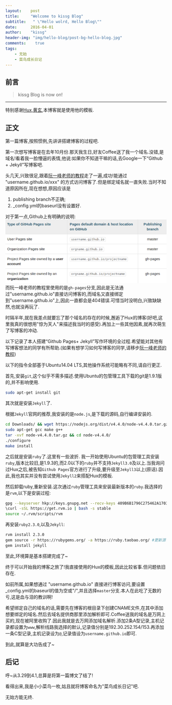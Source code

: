 ```yaml
---
layout:	   post
title:     "Welcome to kissg Blog"
subtitle:   " \"Hello wolrd, Hello Blog\""
date:      2016-04-01
author:    "kissg"
header-img: "img/hello-blog/post-bg-hello-blog.jpg"
comments:    true
tags:
    - 无始
    - 菜鸟成长日记
---
```


## 前言

> kissg Blog is now on!

---

特别感谢[Hux,黄玄](http://huangxuan.me),本博客就是使用他的模板.

## 正文

第一篇博客,按照惯例,先讲讲搭建博客的过程吧.

第一次想写博客是在去年10月份.那天我生日,好友Coffee送了我一个域名.没错,是域名!看着我一脸懵逼的表情,他说:如果你不知道干嘛的话,去Google一下“Github + Jekyll”写博客吧.

头几天,兴致很足,跟着[阮一峰老师的教程](http://www.ruanyifeng.com/blog/2012/08/blogging_with_jekyll.html)走了一遍,成功!能通过 "username.github.io/xxx" 的方式访问博客了.但是绑定域名就一直失败.当时不知道原因所在,现在想想,原因应该是

  1. publishing branch不正确;
  2. _config.yml的baseurl没有设置好.

对于第一点,Github上有明确的说明:
![Github Pages Publishing branch 说明](/img/hello-blog/github-pages-repos.png)
而阮一峰老师的教程里使用的是`gh-pages`分支,因此是无法通过"username.github.io"直接访问博客的,而域名又直接绑定到"username.github.io"上,因此一直都会是404错误.可惜当时没明白,兴致缺缺然,也就没再玩了.

时隔半年,就在我差点就要忘了那个域名的存在的时候,邂逅了Hux的博客(好吧,这里我真的很想用"惊为天人"来描述我当时的感受).再加上一些其他因素,就再次萌生了写博客的冲动.

以下记录了本人搭建“Github Pages+ Jekyll”写作环境的全过程.希望能对其他有写博客想法的同学有所帮助.(如果有想学习如何写博客的同学,请移步[阮一峰老师的教程](http://www.ruanyifeng.com/blog/2012/08/blogging_with_jekyll.html))

以下的指令全部基于Ubuntu14.04 LTS,其他操作系统可能略有不同,请自行更正.

首先,安装`git`,这个似乎不需多描述.使用Ubuntu的包管理工具下载的git是1.9.1版的,并不影响使用.

```bash
sudo apt-get install git
```

其次就是安装`Jekyll`了.

根据`Jekyll`官网的推荐,我安装的是`node.js`,是下载的源码,自行编译安装的.

```bash
cd Downloads/ && wget https://nodejs.org/dist/v4.4.0/node-v4.4.0.tar.gz #强迫症使然,一定要下载到/Downloas下
sudo apt-get gcc make g++                                               #编译需要用到的工具
tar -xvf node-v4.4.0.tar.gz && cd node-v4.4.0/
./configure
make install                                                            #可通过node -v验证安装
```

之后就是安装`ruby`了.这里有一些波折.
我一开始使用Ubuntu的包管理工具安装`ruby`,版本比较旧,是1.9.3的,而2.0以下的`ruby`并不支持`Jekyll3.0`及以上.当我询问过Hux之后,被告知`Github Pages`官方进行了升级,要升级至`Jekyll3`以上(原话).因此,我也其实并没有尝试使用`Jekyll2`来搭配Hux的模板.

然后卸载ruby,重新安装.这次通过`ruby`管理工具来安装最新版本的`ruby`.我选择的是`rvm`,以下是安装过程:

```bash
gpg --keyserver hkp://keys.gnupg.net --recv-keys 409B6B1796C275462A1703113804BB82D39DC0E3
\curl -sSL https://get.rvm.io | bash -s stable
source ~/.rvm/scripts/rvm
```

再安装`ruby2.3.0`,以及`Jekyll`:

```bash
rvm install 2.3.0
gem source -r https://rubygems.org/ -a https://ruby.taobao.org/ #更新源
gem install jekyll
```

至此,环境算是基本搭建完成了~

终于可以开始我的博客之旅了!我直接使用的Hux的模板,因此比较省事.但问题依旧存在.

如前所属,如果想通过 "username.github.io" 直接进行博客访问,要设置_config.yml的baseurl的值为空或"/",并且选择`master`分支.本人在此吃了无数的亏,这是血与泪的教训啊!

希望绑定自己的域名的话,需要先在博客的根目录下创建CNAME文件,在其中添加想要绑定的域名.然后去域名提供商那里添加解析即可.Coffee送我的域名是万网上买的,现在被阿里收购了.因此我就是去万网添加域名解析.添加2条A型记录,主机记录都设置为`www`,解析线路我选择的默认,记录值分别是192.30.252.154/153.再添加一条C型记录,主机记录设为`@`,记录值设为`username.github.io`即可.

到此,就算是大功告成了~


## 后记

呼~从3.29到4.1,总算是将第一篇博文了结了!

看得出来,我是小小菜鸟一枚,姑且就将博客命名为"菜鸟成长日记"吧.

无始方能无终.
